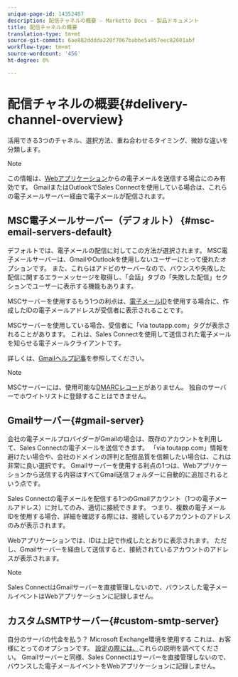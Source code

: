 ```yaml
---
unique-page-id: 14352407
description: 配信チャネルの概要 — Marketto Docs — 製品ドキュメント
title: 配信チャネルの概要
translation-type: tm+mt
source-git-commit: 6ae882dddda220f7067babbe5a057eec82601abf
workflow-type: tm+mt
source-wordcount: '456'
ht-degree: 0%

---
```



# 配信チャネルの概要{#delivery-channel-overview}

活用できる3つのチャネル、選択方法、重ね合わせるタイミング、微妙な違いを分類します。

>[!NOTE]
>
>この情報は、[Webアプリケーション](https://toutapp.com/login)からの電子メールを送信する場合にのみ有効です。 GmailまたはOutlookでSales Connectを使用している場合は、これらの電子メールサーバー経由で電子メールが配信されます。

## MSC電子メールサーバー（デフォルト） {#msc-email-servers-default}

デフォルトでは、電子メールの配信に対してこの方法が選択されます。 MSC電子メールサーバーは、GmailやOutlookを使用しないユーザーにとって優れたオプションです。 また、これらはアドビのサーバーなので、バウンスや失敗した配信に関するエラーメッセージを取得し、「会話」タブの「失敗した配信」セクションでユーザーに表示する機能もあります。

MSCサーバーを使用するもう1つの利点は、[電子メールID](/help/marketo/product-docs/marketo-sales-connect/getting-started/email-settings/add-identity.md)を使用する場合に、作成したIDの電子メールアドレスが受信者に表示されることです。

MSCサーバーを使用している場合、受信者に「via toutapp.com」タグが表示されることがあります。 これは、Sales Connectを使用して送信された電子メールを知らせる電子メールクライアントです。

詳しくは、[Gmailヘルプ記事](https://support.google.com/mail/answer/1311182?hl=en)を参照してください。

>[!NOTE]
>
>MSCサーバーには、使用可能な[DMARCレコード](https://dmarc.org/)がありません。 独自のサーバーでホワイトリストに登録することはできません。

## Gmailサーバー{#gmail-server}

会社の電子メールプロバイダーがGmailの場合は、既存のアカウントを利用して、Sales Connectの電子メールを送信できます。 「via toutapp.com」情報を避けたい場合や、会社のドメインの評判と配信品質を信頼したい場合は、これは非常に良い選択です。 Gmailサーバーを使用する利点の1つは、Webアプリケーションから送信する内容はすべてGmail送信フォルダーに自動的に追加されるという点です。

Sales Connectの電子メールを配信する1つのGmailアカウント（1つの電子メールアドレス）に対してのみ、適切に接続できます。 つまり、複数の電子メールIDを使用する場合、詳細を確認する際には、接続しているアカウントのアドレスのみが表示されます。

Webアプリケーションでは、IDは上記で作成したとおりに表示されます。 ただし、Gmailサーバーを経由して送信すると、接続されているアカウントのアドレスが表示されます。

>[!NOTE]
>
>Sales ConnectはGmailサーバーを直接管理しないので、バウンスした電子メールイベントはWebアプリケーションに記録しません。

## カスタムSMTPサーバー{#custom-smtp-server}

自分のサーバの代金を払う？ Microsoft Exchange環境を使用する これは、お客様にとってのオプションです。 [設定の際には、](https://docs.marketo.com/x/zYTS)これらの説明を調べてください。 Gmailサーバーと同様、Sales Connectはサーバーを直接管理しないので、バウンスした電子メールイベントをWebアプリケーションに記録しません。
